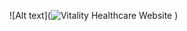 ![Alt text](![Vitality Healthcare Website](https://github.com/Usef-Ali/Vitality-Medical-Center/assets/152383333/561fc711-3ccc-404d-8d1b-399eb43c7820)
)
